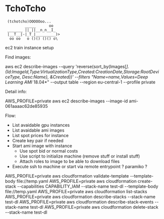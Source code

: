 # TchoTcho

```
 (tchotcho)OOOOOoo...
         _____      oo
 _______ ||_||__n_n__I_
 |__T__|-|_T_|_________)>
  oo oo   o ()() ()() o\
```

ec2 train instance setup

Find images:

aws ec2 describe-images --query 'reverse(sort_by(Images[*].{Id:ImageId,Type:VirtualizationType,Created:CreationDate,Storage:RootDeviceType, Desc:Name}, &Created))' --filters "Name=name,Values=Deep Learning AMI* 18.04*" --output table --region eu-central-1 --profile private

Detail info:

AWS_PROFILE=private aws ec2 describe-images --image-id ami-061aaaac62de85935

Flow:

- List avaidable gpu instances
- List avaidable ami images
- List spot prices for instance
- Create key pair if needed
- Start ami image with instance
  - Use spot bid or normal costs
  - Use script to initialize machine (remove stuff or install stuff)
  - Attach roles to image to be able to download files
- Execute ssh to machine or start via remote entrypoint ? paramiko ?

AWS_PROFILE=private aws cloudformation validate-template --template-body file://temp.yaml
AWS_PROFILE=private aws cloudformation create-stack --capabilities CAPABILITY_IAM --stack-name test-dl --template-body file://temp.yaml
AWS_PROFILE=private aws cloudformation list-stacks
AWS_PROFILE=private aws cloudformation describe-stacks --stack-name test-dl
AWS_PROFILE=private aws cloudformation describe-stack-events --stack-name test-dl
AWS_PROFILE=private aws cloudformation delete-stack --stack-name test-dl
